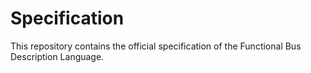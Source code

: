 # Specification

This repository contains the official specification of the Functional Bus Description Language.
